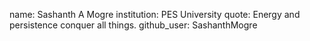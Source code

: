  name: Sashanth A Mogre
 institution: PES University
 quote: Energy and persistence conquer all things.
 github_user: SashanthMogre

